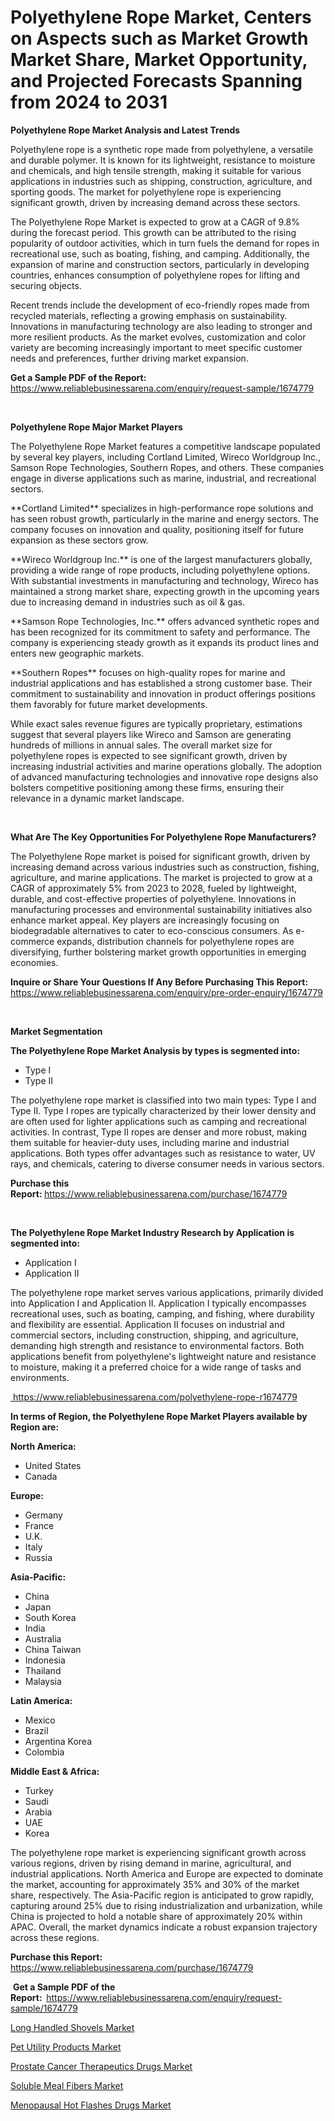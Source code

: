 <p><h1>Polyethylene Rope Market, Centers on Aspects such as Market Growth Market Share, Market Opportunity, and Projected Forecasts Spanning from 2024 to 2031</h1></p><p><strong>Polyethylene Rope Market Analysis and Latest Trends</strong></p>
<p><p>Polyethylene rope is a synthetic rope made from polyethylene, a versatile and durable polymer. It is known for its lightweight, resistance to moisture and chemicals, and high tensile strength, making it suitable for various applications in industries such as shipping, construction, agriculture, and sporting goods. The market for polyethylene rope is experiencing significant growth, driven by increasing demand across these sectors.</p><p>The Polyethylene Rope Market is expected to grow at a CAGR of 9.8% during the forecast period. This growth can be attributed to the rising popularity of outdoor activities, which in turn fuels the demand for ropes in recreational use, such as boating, fishing, and camping. Additionally, the expansion of marine and construction sectors, particularly in developing countries, enhances consumption of polyethylene ropes for lifting and securing objects.</p><p>Recent trends include the development of eco-friendly ropes made from recycled materials, reflecting a growing emphasis on sustainability. Innovations in manufacturing technology are also leading to stronger and more resilient products. As the market evolves, customization and color variety are becoming increasingly important to meet specific customer needs and preferences, further driving market expansion.</p></p>
<p><strong>Get a Sample PDF of the Report:&nbsp;</strong> <a href="https://www.reliablebusinessarena.com/enquiry/request-sample/1674779?utm_campaign=1583&utm_medium=2&utm_source=Github&utm_content=ia&utm_term=13102024&utm_id=polyethylene-rope">https://www.reliablebusinessarena.com/enquiry/request-sample/1674779</a></p>
<p>&nbsp;</p>
<p><strong>Polyethylene Rope Major Market Players</strong></p>
<p><p>The Polyethylene Rope Market features a competitive landscape populated by several key players, including Cortland Limited, Wireco Worldgroup Inc., Samson Rope Technologies, Southern Ropes, and others. These companies engage in diverse applications such as marine, industrial, and recreational sectors.</p><p>**Cortland Limited** specializes in high-performance rope solutions and has seen robust growth, particularly in the marine and energy sectors. The company focuses on innovation and quality, positioning itself for future expansion as these sectors grow.</p><p>**Wireco Worldgroup Inc.** is one of the largest manufacturers globally, providing a wide range of rope products, including polyethylene options. With substantial investments in manufacturing and technology, Wireco has maintained a strong market share, expecting growth in the upcoming years due to increasing demand in industries such as oil & gas.</p><p>**Samson Rope Technologies, Inc.** offers advanced synthetic ropes and has been recognized for its commitment to safety and performance. The company is experiencing steady growth as it expands its product lines and enters new geographic markets.</p><p>**Southern Ropes** focuses on high-quality ropes for marine and industrial applications and has established a strong customer base. Their commitment to sustainability and innovation in product offerings positions them favorably for future market developments.</p><p>While exact sales revenue figures are typically proprietary, estimations suggest that several players like Wireco and Samson are generating hundreds of millions in annual sales. The overall market size for polyethylene ropes is expected to see significant growth, driven by increasing industrial activities and marine operations globally. The adoption of advanced manufacturing technologies and innovative rope designs also bolsters competitive positioning among these firms, ensuring their relevance in a dynamic market landscape.</p></p>
<p>&nbsp;</p>
<p><strong>What Are The Key Opportunities For Polyethylene Rope Manufacturers?</strong></p>
<p><p>The Polyethylene Rope market is poised for significant growth, driven by increasing demand across various industries such as construction, fishing, agriculture, and marine applications. The market is projected to grow at a CAGR of approximately 5% from 2023 to 2028, fueled by lightweight, durable, and cost-effective properties of polyethylene. Innovations in manufacturing processes and environmental sustainability initiatives also enhance market appeal. Key players are increasingly focusing on biodegradable alternatives to cater to eco-conscious consumers. As e-commerce expands, distribution channels for polyethylene ropes are diversifying, further bolstering market growth opportunities in emerging economies.</p></p>
<p><strong>Inquire or Share Your Questions If Any Before Purchasing This Report:</strong> <a href="https://www.reliablebusinessarena.com/enquiry/pre-order-enquiry/1674779?utm_campaign=1583&utm_medium=2&utm_source=Github&utm_content=ia&utm_term=13102024&utm_id=polyethylene-rope">https://www.reliablebusinessarena.com/enquiry/pre-order-enquiry/1674779</a></p>
<p>&nbsp;</p>
<p><strong>Market Segmentation</strong></p>
<p><strong>The Polyethylene Rope Market Analysis by types is segmented into:</strong></p>
<p><ul><li>Type I</li><li>Type II</li></ul></p>
<p><p>The polyethylene rope market is classified into two main types: Type I and Type II. Type I ropes are typically characterized by their lower density and are often used for lighter applications such as camping and recreational activities. In contrast, Type II ropes are denser and more robust, making them suitable for heavier-duty uses, including marine and industrial applications. Both types offer advantages such as resistance to water, UV rays, and chemicals, catering to diverse consumer needs in various sectors.</p></p>
<p><strong>Purchase this Report:&nbsp;</strong><a href="https://www.reliablebusinessarena.com/purchase/1674779?utm_campaign=1583&utm_medium=2&utm_source=Github&utm_content=ia&utm_term=13102024&utm_id=polyethylene-rope">https://www.reliablebusinessarena.com/purchase/1674779</a></p>
<p>&nbsp;</p>
<p><strong>The Polyethylene Rope Market Industry Research by Application is segmented into:</strong></p>
<p><ul><li>Application I</li><li>Application II</li></ul></p>
<p><p>The polyethylene rope market serves various applications, primarily divided into Application I and Application II. Application I typically encompasses recreational uses, such as boating, camping, and fishing, where durability and flexibility are essential. Application II focuses on industrial and commercial sectors, including construction, shipping, and agriculture, demanding high strength and resistance to environmental factors. Both applications benefit from polyethylene's lightweight nature and resistance to moisture, making it a preferred choice for a wide range of tasks and environments.</p></p>
<p><a href="https://www.reliablebusinessarena.com/polyethylene-rope-r1674779?utm_campaign=1583&utm_medium=2&utm_source=Github&utm_content=ia&utm_term=13102024&utm_id=polyethylene-rope">&nbsp;https://www.reliablebusinessarena.com/polyethylene-rope-r1674779</a></p>
<p><strong>In terms of Region, the Polyethylene Rope Market Players available by Region are:</strong></p>
<p>
    <p> <strong> North America: </strong>
        <ul>
            <li>United States</li>
            <li>Canada</li>
        </ul>
        </p> 
    <p> <strong> Europe: </strong>
        <ul>
            <li>Germany</li>
            <li>France</li>
            <li>U.K.</li>
            <li>Italy</li>
            <li>Russia</li>
        </ul>
        </p> 
    <p> <strong> Asia-Pacific: </strong>
        <ul>
            <li>China</li>
            <li>Japan</li>
            <li>South Korea</li>
            <li>India</li>
            <li>Australia</li>
            <li>China Taiwan</li>
            <li>Indonesia</li>
            <li>Thailand</li>
            <li>Malaysia</li>
        </ul>
        </p> 
    <p> <strong> Latin America: </strong>
        <ul>
            <li>Mexico</li>
            <li>Brazil</li>
            <li>Argentina Korea</li>
            <li>Colombia</li>
        </ul>
        </p> 
    <p> <strong> Middle East & Africa: </strong>
        <ul>
            <li>Turkey</li>
            <li>Saudi</li>
            <li>Arabia</li>
            <li>UAE</li>
            <li>Korea</li>
        </ul>
    </p>
    </p>
<p><p>The polyethylene rope market is experiencing significant growth across various regions, driven by rising demand in marine, agricultural, and industrial applications. North America and Europe are expected to dominate the market, accounting for approximately 35% and 30% of the market share, respectively. The Asia-Pacific region is anticipated to grow rapidly, capturing around 25% due to rising industrialization and urbanization, while China is projected to hold a notable share of approximately 20% within APAC. Overall, the market dynamics indicate a robust expansion trajectory across these regions.</p></p>
<p><strong>Purchase this Report: </strong><a href="https://www.reliablebusinessarena.com/purchase/1674779?utm_campaign=1583&utm_medium=2&utm_source=Github&utm_content=ia&utm_term=13102024&utm_id=polyethylene-rope">https://www.reliablebusinessarena.com/purchase/1674779</a></p>
<p>&nbsp;<strong>Get a Sample PDF of the Report:&nbsp;&nbsp;</strong><a href="https://www.reliablebusinessarena.com/enquiry/request-sample/1674779?utm_campaign=1583&utm_medium=2&utm_source=Github&utm_content=ia&utm_term=13102024&utm_id=polyethylene-rope">https://www.reliablebusinessarena.com/enquiry/request-sample/1674779</a></p>
<p><strong></strong></p>
<p><p><a href="https://github.com/MoonZANDRA/Market-Research-Report-List-1/blob/main/long-handled-shovels-market.md?utm_campaign=1583&utm_medium=2&utm_source=Github&utm_content=ia&utm_term=13102024&utm_id=polyethylene-rope">Long Handled Shovels Market</a></p><p><a href="https://www.linkedin.com/pulse/deep-dive-pet-utility-products-market-itstrends-segmentation-zurae?utm_campaign=1583&utm_medium=2&utm_source=Github&utm_content=ia&utm_term=13102024&utm_id=polyethylene-rope">Pet Utility Products Market</a></p><p><a href="https://www.linkedin.com/pulse/prostate-cancer-therapeutics-drugs-market-research-report-2024-eodje?utm_campaign=1583&utm_medium=2&utm_source=Github&utm_content=ia&utm_term=13102024&utm_id=polyethylene-rope">Prostate Cancer Therapeutics Drugs Market</a></p><p><a href="https://www.linkedin.com/pulse/global-perspectives-soluble-meal-fibers-market-trends-challenges-h96ye?utm_campaign=1583&utm_medium=2&utm_source=Github&utm_content=ia&utm_term=13102024&utm_id=polyethylene-rope">Soluble Meal Fibers Market</a></p><p><a href="https://www.linkedin.com/pulse/analyzing-menopausal-hot-flashes-drugs-market-dynamics-growth-7awce?utm_campaign=1583&utm_medium=2&utm_source=Github&utm_content=ia&utm_term=13102024&utm_id=polyethylene-rope">Menopausal Hot Flashes Drugs Market</a></p></p>